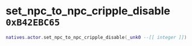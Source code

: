 # set_npc_to_npc_cripple_disable `0xB42EBC65`

```lua
natives.actor.set_npc_to_npc_cripple_disable(_unk0 --[[ integer ]])
```